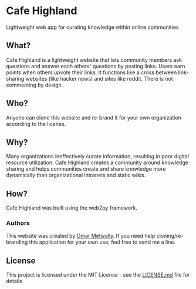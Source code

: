 # Cafe Highland
Lightweight web app for curating knowledge within online communities

## What?
Cafe Highland is a lightweight website that lets community members ask questions and answer each others' questions by posting links. Users earn points when others upvote their links. It functions like a cross between link-sharing websites (like hacker news) and sites like reddit. There is not commenting by design.

## Who?
Anyone can clone this website and re-brand it for your own organization according to the license.

## Why?
Many organizations ineffectively curate information, resulting in poor digital resource utilization. Cafe Highland creates a community around knowledge sharing and helps communities create and share knowledge more dynamically than organizational intranets and static wikis.

## How?
Cafe Highland was built using the web2py framework. 

### Authors
This website was created by [Omar Metwally](mailto:omar.metwally@gmail.com).
If you need help cloning/re-branding this application for your own use, feel free to send me a line.

## License

This project is licensed under the MIT License - see the [LICENSE.md](LICENSE.md) file for details

